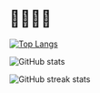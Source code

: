# 🌱👩🏾‍💻

<!-- <a href='https://archiveprogram.github.com/'><img src='https://raw.githubusercontent.com/acervenky/animated-github-badges/master/assets/acbadge.gif' width='40' height='40'></a> <a href='https://github.com/pricing'><img src='https://raw.githubusercontent.com/acervenky/animated-github-badges/master/assets/pro.gif' width='40' height='40'></a> <a href='https://stars.github.com/'><img src='https://raw.githubusercontent.com/acervenky/animated-github-badges/master/assets/starbadge.gif' width='35' height='35'></a> -->

[![Top Langs](https://github-readme-stats.vercel.app/api/top-langs/?username=Adja002)](https://github.com/anuraghazra/github-readme-stats)

![GitHub stats](https://github-readme-stats.vercel.app/api?username=Adja002&show_icons=true&count_private=true)  

![GitHub streak stats](https://streak-stats.demolab.com/?user=Adja002)  

